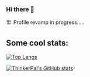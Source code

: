 ### Hi there 👋

🏗️ Profile revamp in progress.....
<!--
**ThinkerPal/ThinkerPal** is a ✨ _special_ ✨ repository because its `README.md` (this file) appears on your GitHub profile.

Here are some ideas to get you started:

- 🔭 I’m currently working on ...
- 🌱 I’m currently learning ...
- 👯 I’m looking to collaborate on ...
- 🤔 I’m looking for help with ...
- 💬 Ask me about ...
- 📫 How to reach me: ...
- 😄 Pronouns: ...
- ⚡ Fun fact: ...
-->


## Some cool stats:
[![Top Langs](https://github-readme-stats.vercel.app/api/top-langs/?username=ThinkerPal&count_private=true&show_icons=true&theme=shades-of-purple&layout=compact)](https://github.com/anuraghazra/github-readme-stats)


[![ThinkerPal's GitHub stats](https://github-readme-stats.vercel.app/api?username=ThinkerPal&count_private=true&show_icons=true&theme=shades-of-purple)](https://github.com/anuraghazra/github-readme-stats)
